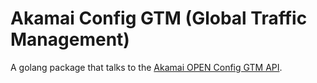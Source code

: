 # Akamai Config GTM (Global Traffic Management)
A golang package that talks to the [Akamai OPEN Config GTM API](https://developer.akamai.com/api/luna/config-gtm/overview.html).
